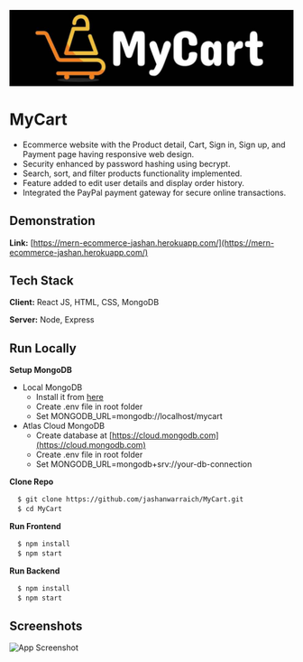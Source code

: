 
![Logo](https://github.com/jashanwarraich/MyCart/blob/master/frontend/public/images/readmebanner-01.jpg)


# MyCart

- Ecommerce website with the Product detail, Cart, Sign in, Sign up, and Payment page having responsive web design.
- Security enhanced by password hashing using becrypt.
- Search, sort, and filter products functionality implemented.
- Feature added to edit user details and display order history.
- Integrated the PayPal payment gateway for secure online transactions.


## Demonstration
**Link:** [https://mern-ecommerce-jashan.herokuapp.com/](https://mern-ecommerce-jashan.herokuapp.com/)

## Tech Stack

**Client:** React JS, HTML, CSS, MongoDB

**Server:** Node, Express


## Run Locally


**Setup MongoDB**
- Local MongoDB
  - Install it from [here](https://www.mongodb.com/try/download/community)
  - Create .env file in root folder
  - Set MONGODB_URL=mongodb://localhost/mycart
- Atlas Cloud MongoDB
  - Create database at [https://cloud.mongodb.com](https://cloud.mongodb.com)
  - Create .env file in root folder
  - Set MONGODB_URL=mongodb+srv://your-db-connection

**Clone Repo**
```bash
  $ git clone https://github.com/jashanwarraich/MyCart.git
  $ cd MyCart
```

**Run Frontend**
```bash
  $ npm install
  $ npm start
```

**Run Backend**
```bash
  $ npm install
  $ npm start
```
## Screenshots

![App Screenshot](https://via.placeholder.com/468x300?text=App+Screenshot+Here)

